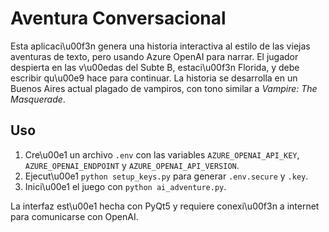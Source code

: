 # Aventura Conversacional

Esta aplicaci\u00f3n genera una historia interactiva al estilo de las viejas aventuras de texto, pero usando Azure OpenAI para narrar. El jugador despierta en las v\u00edas del Subte B, estaci\u00f3n Florida, y debe escribir qu\u00e9 hace para continuar. La historia se desarrolla en un Buenos Aires actual plagado de vampiros, con tono similar a *Vampire: The Masquerade*.

## Uso

1. Cre\u00e1 un archivo `.env` con las variables `AZURE_OPENAI_API_KEY`, `AZURE_OPENAI_ENDPOINT` y `AZURE_OPENAI_API_VERSION`.
2. Ejecut\u00e1 `python setup_keys.py` para generar `.env.secure` y `.key`.
3. Inici\u00e1 el juego con `python ai_adventure.py`.

La interfaz est\u00e1 hecha con PyQt5 y requiere conexi\u00f3n a internet para comunicarse con OpenAI.
